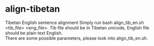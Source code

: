 # align-tibetan
Tibetan English sentence alignment 
Simply run bash align_tib_en.sh <tib_file> <eng_file>. 
Tib file should be in Tibetan unicode, English file should be plain text English.  
There are some possible parameters, please look into align_tib_en.sh.

